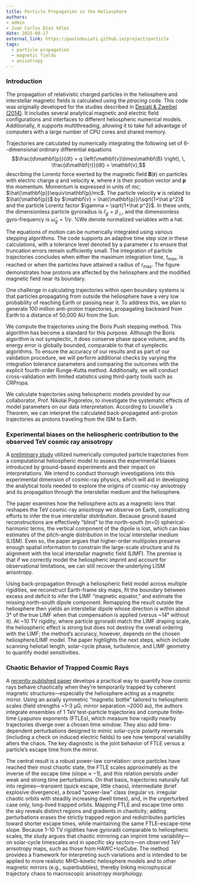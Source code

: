```yaml
---
title: Particle Propagation in the Heliosphere
authors:
- admin
- Juan Carlos Díaz Vélez
date: 2025-08-17
external_link: https://paolodesiati.github.io/project/particle
tags:
  - particle propagation
  - magnetic fields
  - anisotropy
---
```


### Introduction

The propagation of relativistic charged particles in the heliosphere and interstellar magnetic fields is calculated using the
_ptracing_ code. This code was originally developed for the studies described in [Desiati & Zweibel (2014)](https://iopscience.iop.org/article/10.1088/0004-637X/791/1/51). It includes several
analytical magnetic and electric field configurations and interfaces to different heliospheric numerical models. Additionally,
it supports multithreading, allowing it to take full advantage of computers with a large number of CPU cores and shared memory. 

Trajectories are calculated by numerically integrating the following set of 6--dimensional ordinary differential equations
$$\frac{d\mathbf{p}}{dt} = q \left(\mathbf{v}\times\mathbf{B} \right), \, \frac{d\mathbf{r}}{dt} = \mathbf{v},$$
describing the Lorentz force exerted by the magnetic field $\mathbf{B}(\mathbf{r})$ on particles with electric charge $q$ and
velocity $\mathbf{v}$, where $\mathbf{r}$ is their position vector and $\mathbf{p}$ the momentum. 
Momentum is expressed in units of $mc$; $\hat{\mathbf{p}}\equiv\mathbf{p}/mc$. The particle velocity $\mathbf{v}$ is 
related to $\hat{\mathbf{p}}$ by $\mathbf{v} = \hat{\mathbf{p}}/\sqrt{1+\hat p^2}$ and the particle Lorentz factor 
$\gamma = \sqrt{1+\hat p^2}$. In these units, the dimensionless particle gyroradius is $\hat r_g = \hat p_{\perp}$, 
and the dimensionless gyro-frequency is $\hat \omega_g = 1/\gamma$.  %We denote normalized variables with a hat. 

The equations of motion can be numerically integrated using various stepping algorithms. The code supports an adaptive 
time step size in these calculations, with a tolerance level denoted by a parameter $\epsilon$ to ensure that truncation 
errors remain sufficiently small. 
The integration of particle trajectories concludes when either the maximum integration time, $t_\mathrm{max}$, is reached 
or when the particles have attained a radius of $r_\mathrm{max}$. The figure demonstrates how protons are 
affected by the heliosphere and the modified magnetic field near its boundary.

One challenge in calculating trajectories within open boundary systems is that particles propagating from outside the heliosphere have a very low probability of reaching Earth or passing near it. To address this, we plan to generate 100 million anti-proton trajectories, propagating backward from Earth to a distance of 50,000 AU from the Sun.

We compute the trajectories using the Boris Push stepping method. This algorithm has become a standard for this purpose.
Although the Boris algorithm is not symplectic, it does conserve phase space volume, and its energy error is globally bounded,
comparable to that of symplectic algorithms. To ensure the accuracy of our results and as part of our
validation procedure, we will perform additional checks by varying the integration tolerance parameters and comparing the
outcomes with the explicit fourth-order Runge-Kutta method. Additionally, we will conduct cross-validation with limited
statistics using third-party tools such as CRPropa.

We calculate trajectories using heliospheric models provided by our collaborator, Prof. Nikolai Pogorelov, to investigate
the systematic effects of model parameters on our data interpretation. According to Liouville's Theorem, we can interpret the
calculated back-propagated anti-proton trajectories as protons traveling from the ISM to Earth.

### Experimental biases on the heliospheric contribution to the observed TeV cosmic ray anisotropy

A [preliminary study](https://pos.sissa.it/358/1076/) utilized numerically computed particle trajectories from a computational heliospheric model to assess the experimental biases introduced by ground-based experiments and their impact on interpretations. We intend to conduct thorough investigations into this experimental dimension of cosmic-ray physics, which will aid in developing the analytical tools needed to explore the origins of cosmic-ray anisotropy and its propagation through the interstellar medium and the heliosphere.

The paper examines how the heliosphere acts as a magnetic lens that reshapes the TeV cosmic-ray anisotropy we observe on Earth, complicating efforts to infer the true interstellar distribution. Because ground-based reconstructions are effectively “blind” to the north–south (m=0) spherical-harmonic terms, the vertical component of the dipole is lost, which can bias estimates of the pitch-angle distribution in the local interstellar medium (LISM). Even so, the paper argues that higher-order multipoles preserve enough spatial information to constrain the large-scale structure and its alignment with the local interstellar magnetic field (LIMF). The premise is that if we correctly model the heliospheric imprint and account for observational limitations, we can still recover the underlying LISM anisotropy. 

Using back-propagation through a heliospheric field model across multiple rigidities, we reconstruct Earth-frame sky maps, fit the boundary between excess and deficit to infer the LIMF “magnetic equator,” and estimate the missing north–south dipole component. Remapping the result outside the heliosphere then yields an interstellar dipole whose direction is within about 3° of the true LIMF when that compensation is applied (versus ~14° without it). At ~10 TV rigidity, where particle gyroradii match the LIMF draping scale, the heliospheric effect is strong but does not destroy the overall ordering with the LIMF; the method’s accuracy, however, depends on the chosen heliosphere/LIMF model. The paper highlights the next steps, which include scanning heliotail length, solar-cycle phase, turbulence, and LIMF geometry to quantify model sensitivities.

### Chaotic Behavior of Trapped Cosmic Rays

A [recently published paper](https://iopscience.iop.org/article/10.3847/1538-4357/adbca7) develops a practical way to quantify how cosmic rays behave chaotically when they’re temporarily trapped by coherent magnetic structures—especially the heliosphere acting as a magnetic mirror. Using an axially symmetric “magnetic bottle” tailored to heliospheric scales (field strengths ~1–3 μG; mirror separation ~2000 au), the authors integrate ensembles of 1 TeV test-particle trajectories and compute finite-time Lyapunov exponents (FTLEs), which measure how rapidly nearby trajectories diverge over a chosen time window. They also add time-dependent perturbations designed to mimic solar-cycle polarity reversals (including a check on induced electric fields) to see how temporal variability alters the chaos. The key diagnostic is the joint behavior of FTLE versus a particle’s escape time from the mirror.

The central result is a robust power-law correlation: once particles have reached their most chaotic state, the FTLE scales approximately as the inverse of the escape time (slope ≈ −1), and this relation persists under weak and strong time perturbations. On that basis, trajectories naturally fall into regimes—transient (quick escape, little chaos), intermediate (brief explosive divergence), a broad “power-law” class (regular vs. irregular chaotic orbits with steadily increasing dwell times), and, in the unperturbed case only, long-lived trapped orbits. Mapping FTLE and escape time onto the sky reveals distinct regions and gradients in chaoticity; adding perturbations erases the strictly trapped region and redistributes particles toward shorter escape times, while maintaining the same FTLE–escape-time slope. Because 1–10 TV rigidities have gyroradii comparable to heliospheric scales, the study argues that chaotic mirroring can imprint time variability—on solar-cycle timescales and in specific sky sectors—on observed TeV anisotropy maps, such as those from HAWC+IceCube. The method provides a framework for interpreting such variations and is intended to be applied to more realistic MHD–kinetic heliosphere models and to other magnetic mirrors (e.g., superbubbles), thereby linking microphysical trajectory chaos to macroscopic anisotropy morphology.

<!--more-->
